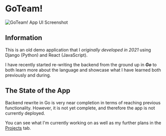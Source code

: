 # GoTeam!
![GoTeam! App UI Screenshot](https://i.ibb.co/nCty58P/Screenshot-2021-04-29-at-19-20-34.png)

## Information

This is an old demo application that I _originally developed in 2021_ using Django (Python) and React (JavaScript).

I have recently started re-writing the backend from the ground up in _**Go**_ to both learn more about the language and showcase what I have learned both previously and during.

## The State of the App
Backend rewrite in Go is very near completion in terms of reaching previous functionality. However, it is not yet complete, and therefore the app is not currently deployed.

You can see what I'm currently working on as well as my further plans in the [Projects](https://github.com/users/kxplxn/projects/1) tab.
